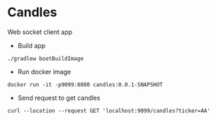 # Candles 
Web socket client app

- Build app
```
./gradlew bootBuildImage
```
- Run docker image
```
docker run -it -p9099:8080 candles:0.0.1-SNAPSHOT
```
- Send request to get candles
```
curl --location --request GET 'localhost:9099/candles?ticker=AA'
```
